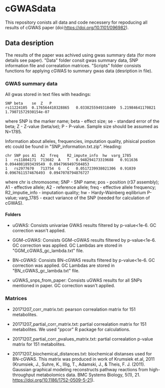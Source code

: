 # cGWASdata
This repository conists all data and code necessery for repoducing all results of cGWAS paper (doi:https://doi.org/10.1101/096982).

## Data desription

The results of the paper was achived using gwas summary data (for more details see paper).
"Data" folder consit gwas summary data, SNP information file and correalation matrices. "Scripts" folder consists functions for applying cGWAS to summary gwas data (desription in file).

### GWAS summary data
All gwas stored in text files with headings:

```
SNP	beta	se	Z	P
rs11224105	0.176564410328865	0.0338255949318409	5.21984641170821	1.79071572930154e-07
```

where SNP is the marker name; beta - effect size;  se - standard error of the beta; Z - Z-value (beta/se); P - P-value.
Sample size should be assumed as N=1785.


Information about alleles, frequencies, imputation quality, phisical postion etc could be found in "SNP_information.txt.zip".
Heading:
```
chr	SNP	pos	A1	A2	freq	R2_impute_info	hw	varg_1785
1	rs11804171	713682	A	T	0.948294173319688	0.911636	0.0944081893439549	0.0947969497504853
1	rs2977670	713754	G	C	0.0517239938021306	0.91039	0.0967611574676493	0.0947078794876727
```
where chr is chromosome; SNP - SNP name; pos - position (r37 assembly); A1 - effective allele; A2 - reference allele; freq - effective allele frequency; R2_imputie_info - imputation quality; hw - Hardy-Wainberg eqilibrium P-value; varg_1785 - exact variance of the SNP (needed for calculation of cGWAS).

#### Folders

- uGWAS:
Consists univariae GWAS results filtered by p-value<1e-6. GC correction wasn't applied.

- GGM-cGWAS:
Consists GGM-cGWAS results filtered by p-value<1e-6. GC correction was applied. GC Lambdas are stored in "GGM_cGWAS_gc_lambda.txt" file.

- BN-cGWAS:
Consists BN-cGWAS results filtered by p-value<1e-6. GC correction was applied. GC Lambdas are stored in "BN_cGWAS_gc_lambda.txt" file.

- uGWAS_snps_from_paper:
Consists uGWAS results for all SNPs mentioned in paper. GC correction wasn't applied.


### Matrices

- 20171207_corr_matrix.txt: pearson correalation matrix for 151 metabolites.

- 20171207_partial_corr_matrix.txt: partial correalation matrix for 151 metabolites. We used "ppcor" R package for calculations.

- 20171207_partial_corr_pvalues_matrix.txt: partial correalation p-value matrix for 151 metabolites.

- 20171207_biochemical_distances.txt: biochemical distanses used for BN-cGWAS. This matrix was produced in work of Krumsiek et.al, 2011 (Krumsiek, J., Suhre, K., Illig, T., Adamski, J., & Theis, F. J. (2011). Gaussian graphical modeling reconstructs pathway reactions from high-throughput metabolomics data. BMC Systems Biology, 5(1), 21. https://doi.org/10.1186/1752-0509-5-21).
